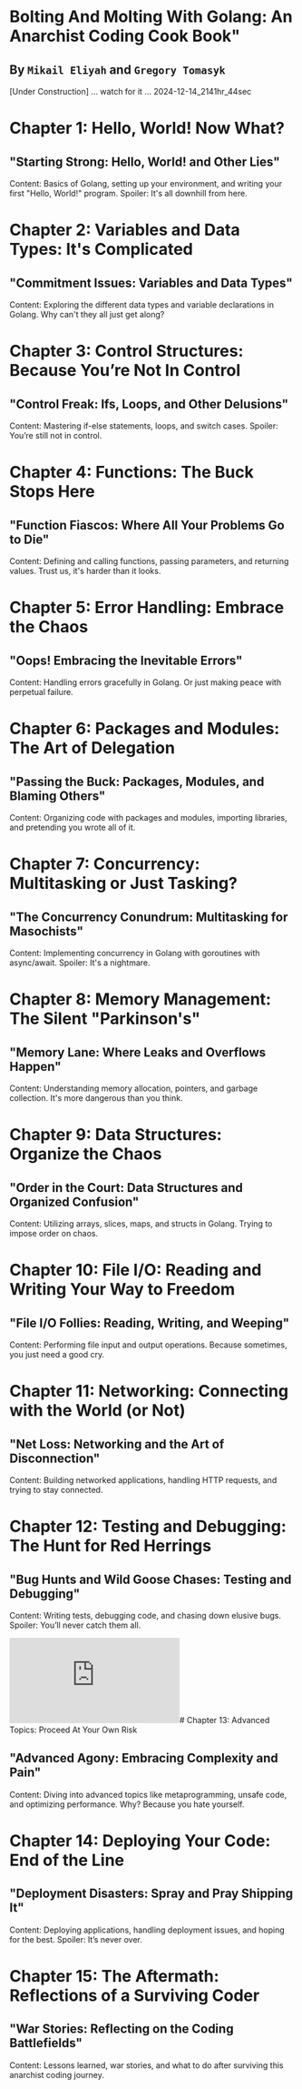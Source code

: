 # Bolting And Molting With Golang: An Anarchist Coding Cook Book"
## By `Mikail Eliyah` and `Gregory Tomasyk`

[Under Construction] ... watch for it ... 
2024-12-14_2141hr_44sec

# Chapter 1: Hello, World! Now What?
## "Starting Strong: Hello, World! and Other Lies"
Content: Basics of Golang, setting up your environment, and writing your first "Hello, World!" program. Spoiler: It's all downhill from here.

# Chapter 2: Variables and Data Types: It's Complicated
## "Commitment Issues: Variables and Data Types"
Content: Exploring the different data types and variable declarations in Golang. Why can't they all just get along?

# Chapter 3: Control Structures: Because You’re Not In Control
## "Control Freak: Ifs, Loops, and Other Delusions"
Content: Mastering if-else statements, loops, and switch cases. Spoiler: You’re still not in control.

# Chapter 4: Functions: The Buck Stops Here
## "Function Fiascos: Where All Your Problems Go to Die"
Content: Defining and calling functions, passing parameters, and returning values. Trust us, it's harder than it looks.

# Chapter 5: Error Handling: Embrace the Chaos
## "Oops! Embracing the Inevitable Errors"
Content: Handling errors gracefully in Golang. Or just making peace with perpetual failure.

# Chapter 6: Packages and Modules: The Art of Delegation
## "Passing the Buck: Packages, Modules, and Blaming Others"
Content: Organizing code with packages and modules, importing libraries, and pretending you wrote all of it.

# Chapter 7: Concurrency: Multitasking or Just Tasking?
## "The Concurrency Conundrum: Multitasking for Masochists"
Content: Implementing concurrency in Golang with goroutines with async/await. Spoiler: It's a nightmare.

# Chapter 8: Memory Management: The Silent "Parkinson's"
## "Memory Lane: Where Leaks and Overflows Happen"
Content: Understanding memory allocation, pointers, and garbage collection. It's more dangerous than you think.

# Chapter 9: Data Structures: Organize the Chaos
## "Order in the Court: Data Structures and Organized Confusion"
Content: Utilizing arrays, slices, maps, and structs in Golang. Trying to impose order on chaos.

# Chapter 10: File I/O: Reading and Writing Your Way to Freedom
## "File I/O Follies: Reading, Writing, and Weeping"
Content: Performing file input and output operations. Because sometimes, you just need a good cry.

# Chapter 11: Networking: Connecting with the World (or Not)
## "Net Loss: Networking and the Art of Disconnection"
Content: Building networked applications, handling HTTP requests, and trying to stay connected.

# Chapter 12: Testing and Debugging: The Hunt for Red Herrings
## "Bug Hunts and Wild Goose Chases: Testing and Debugging"
Content: Writing tests, debugging code, and chasing down elusive bugs. Spoiler: You’ll never catch them all.

![Antimatter Hypernucleus](https://latex.codecogs.com/png.latex?%7B%7D_%7B%5Cbar%7B%5CLambda%7D%7D%7B%7D%5E4%5Cmathrm%7B%5Cbar%7BH%7D%7D)# Chapter 13: Advanced Topics: Proceed At Your Own Risk
## "Advanced Agony: Embracing Complexity and Pain"
Content: Diving into advanced topics like metaprogramming, unsafe code, and optimizing performance. Why? Because you hate yourself.


# Chapter 14: Deploying Your Code: End of the Line
## "Deployment Disasters: Spray and Pray Shipping It"
Content: Deploying applications, handling deployment issues, and hoping for the best. Spoiler: It’s never over.

# Chapter 15: The Aftermath: Reflections of a Surviving Coder
## "War Stories: Reflecting on the Coding Battlefields"
Content: Lessons learned, war stories, and what to do after surviving this anarchist coding journey.
